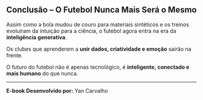 ## Conclusão – O Futebol Nunca Mais Será o Mesmo

Assim como a bola mudou de couro para
materiais sintéticos e os treinos
evoluíram da intuição para a ciência, o
futebol agora entra na era da 
**inteligência generativa**.

Os clubes que aprenderem a **unir dados, 
criatividade e emoção** sairão na frente.

O futuro do futebol não é apenas
tecnológico, é **inteligente, conectado e
mais humano** do que nunca.

---
**E-book Desenvolvido por:** Yan Carvalho
